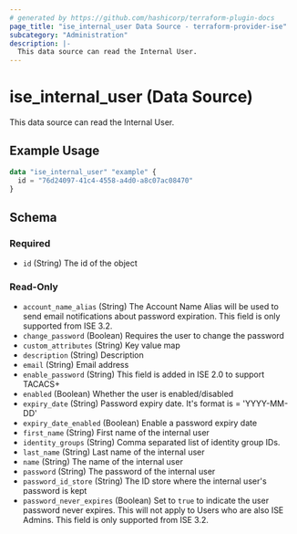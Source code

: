 ```yaml
---
# generated by https://github.com/hashicorp/terraform-plugin-docs
page_title: "ise_internal_user Data Source - terraform-provider-ise"
subcategory: "Administration"
description: |-
  This data source can read the Internal User.
---
```


# ise_internal_user (Data Source)

This data source can read the Internal User.

## Example Usage

```terraform
data "ise_internal_user" "example" {
  id = "76d24097-41c4-4558-a4d0-a8c07ac08470"
}
```

<!-- schema generated by tfplugindocs -->
## Schema

### Required

- `id` (String) The id of the object

### Read-Only

- `account_name_alias` (String) The Account Name Alias will be used to send email notifications about password expiration. This field is only supported from ISE 3.2.
- `change_password` (Boolean) Requires the user to change the password
- `custom_attributes` (String) Key value map
- `description` (String) Description
- `email` (String) Email address
- `enable_password` (String) This field is added in ISE 2.0 to support TACACS+
- `enabled` (Boolean) Whether the user is enabled/disabled
- `expiry_date` (String) Password expiry date. It's format is = 'YYYY-MM-DD'
- `expiry_date_enabled` (Boolean) Enable a password expiry date
- `first_name` (String) First name of the internal user
- `identity_groups` (String) Comma separated list of identity group IDs.
- `last_name` (String) Last name of the internal user
- `name` (String) The name of the internal user
- `password` (String) The password of the internal user
- `password_id_store` (String) The ID store where the internal user's password is kept
- `password_never_expires` (Boolean) Set to `true` to indicate the user password never expires. This will not apply to Users who are also ISE Admins. This field is only supported from ISE 3.2.
